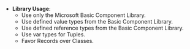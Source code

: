 - **Library Usage**:
	- Use only the Microsoft Basic Component Library.
	- Use defined value types from the Basic Component Library.
	- Use defined reference types from the Basic Component Library.
	- Use var types for Tuples.
	- Favor Records over Classes.
